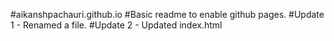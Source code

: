 #aikanshpachauri.github.io
#Basic readme to enable github pages.
#Update 1 - Renamed a file.
#Update 2 - Updated index.html

